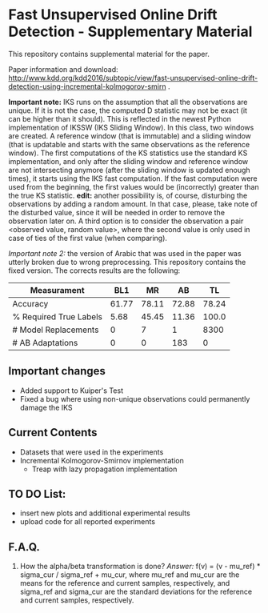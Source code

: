 # Fast Unsupervised Online Drift Detection - Supplementary Material

This repository contains supplemental material for the paper.

Paper information and download: http://www.kdd.org/kdd2016/subtopic/view/fast-unsupervised-online-drift-detection-using-incremental-kolmogorov-smirn .

**Important note:** IKS runs on the assumption that all the observations are unique. If it is not the case, the computed D statistic may not be exact (it can be higher than it should). This is reflected in the newest Python implementation of IKSSW (IKS Sliding Window). In this class, two windows are created. A reference window (that is immutable) and a sliding window (that is updatable and starts with the same observations as the reference window). The first computations of the KS statistics use the standard KS implementation, and only after the sliding window and reference window are not intersecting anymore (after the sliding window is updated enough times), it starts using the IKS fast computation. If the fast computation were used from the beginning, the first values would be (incorrectly) greater than the true KS statistic. **edit:** another possibility is, of course, disturbing the observations by adding a random amount. In that case, please, take note of the disturbed value, since it will be needed in order to remove the observation later on. A third option is to consider the observation a pair <observed value, random value>, where the second value is only used in case of ties of the first value (when comparing).


*Important note 2:* the version of Arabic that was used in the paper was utterly broken due to wrong preprocessing. This repository contains the fixed version. The corrects results are the following:

| Measurament            | BL1   | MR    | AB    | TL    |
| ---------------------- | ----- | ----- | ----- | ----- |
| Accuracy               | 61.77 | 78.11 | 72.88 | 78.24 |
| % Required True Labels |  5.68 | 45.45 | 11.36 | 100.0 |
| # Model Replacements   |     0 |     7 |     1 |  8300 |
| # AB Adaptations       |     0 |     0 |   183 |     0 |

## Important changes

- Added support to Kuiper's Test
- Fixed a bug where using non-unique observations could permanently damage the IKS

## Current Contents

- Datasets that were used in the experiments
- Incremental Kolmogorov-Smirnov implementation
  - Treap with lazy propagation implementation

## TO DO List:

- insert new plots and additional experimental results
- upload code for all reported experiments

## F.A.Q.

1. How the alpha/beta transformation is done?
*Answer:* f(v) = (v - mu\_ref) \* sigma\_cur / sigma\_ref + mu\_cur, where mu\_ref and mu\_cur are the means for the reference and current samples, respectively, and sigma\_ref and sigma\_cur are the standard deviations for the reference and current samples, respectively.
